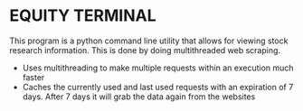 # EQUITY TERMINAL

This program is a python command line utility that allows for viewing stock research information.
This is done by doing multithreaded web scraping.

- Uses multithreading to make multiple requests within an execution much faster
- Caches the currently used and last used requests with an expiration of 7 days. After 7 days it will
  grab the data again from the websites
